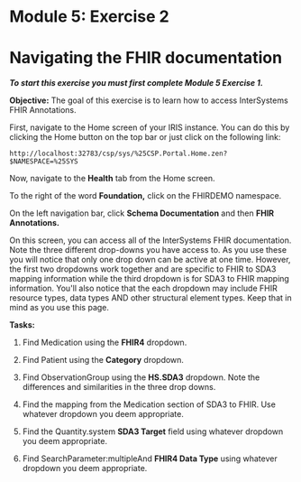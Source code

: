 # Module 5: Exercise 2


# Navigating the FHIR documentation

***To start this exercise you must first complete Module 5 Exercise 1.***

**Objective:** The goal of this exercise is to learn how to access InterSystems FHIR Annotations.

First, navigate to the Home screen of your IRIS instance. You can do this by clicking the Home button on the top bar or just click on the following link:

	http://localhost:32783/csp/sys/%25CSP.Portal.Home.zen?$NAMESPACE=%25SYS

Now, navigate to the **Health** tab from the Home screen.

To the right of the word **Foundation,** click on the FHIRDEMO namespace.

On the left navigation bar, click **Schema Documentation** and then **FHIR Annotations.**

On this screen, you can access all of the InterSystems FHIR documentation. Note the three different drop-downs you have access to. As you use these you will notice that only one drop down can be active at one time. However, the first two dropdowns work together and are specific to FHIR to SDA3 mapping information while the third dropdown is for SDA3 to FHIR mapping information. You'll also notice that the each dropdown may include FHIR resource types, data types AND other structural element types. Keep that in mind as you use this page.

**Tasks:**
1. Find Medication using the **FHIR4** dropdown.
2. Find Patient using the **Category** dropdown.
3. Find ObservationGroup using the **HS.SDA3** dropdown. Note the differences and similarities in the three drop downs.



4. Find the mapping from the Medication section of SDA3 to FHIR. Use whatever dropdown you deem appropriate.
5. Find the Quantity.system **SDA3 Target** field using whatever dropdown you deem appropriate.
6. Find SearchParameter:multipleAnd **FHIR4 Data Type** using whatever dropdown you deem appropriate.

